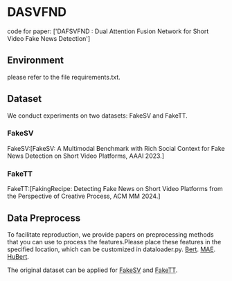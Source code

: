 # DASVFND
code for paper: ['DAFSVFND : Dual Attention Fusion Network for Short Video Fake News Detection']
## Environment
please refer to the file requirements.txt.
## Dataset
We conduct experiments on two datasets: FakeSV and FakeTT. 
### FakeSV
FakeSV:[FakeSV: A Multimodal Benchmark with Rich Social Context for Fake News Detection on Short Video Platforms, AAAI 2023.]
### FakeTT
FakeTT:[FakingRecipe: Detecting Fake News on Short Video Platforms from the Perspective of Creative Process, ACM MM 2024.]
## Data Preprocess
To facilitate reproduction, we provide papers on preprocessing methods that you can use to process the features.Please place these features in the specified location, which can be customized in dataloader.py. 
[Bert](https://github.com/ymcui/Chinese-BERT-wwm).
[MAE](https://github.com/facebookresearch/mae).
[HuBert](https://github.com/bshall/hubert).

The original dataset can be applied for [FakeSV](https://github.com/ICTMCG/FakeSV) and [FakeTT](https://github.com/ICTMCG/FakingRecipe?tab=readme-ov-file).

